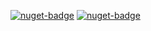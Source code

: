 [![nuget-badge](https://img.shields.io/badge/nuget-voip_controls_active-blue.svg)](https://www.nuget.org/packages/NequeoVoIPSipControls)
[![nuget-badge](https://img.shields.io/badge/nuget-voip_active-blue.svg)](https://www.nuget.org/packages/NequeoVoIPSip)

